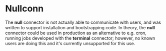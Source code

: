 # Nullconn

The **null** connector is not actually able to communicate with users, and was written to support installation and bootstrapping code. In theory, the **null** connector could be used in production as an alternative to e.g. cron, running jobs developed with the **terminal** connector; however, no known users are doing this and it's currently unsupported for this use.